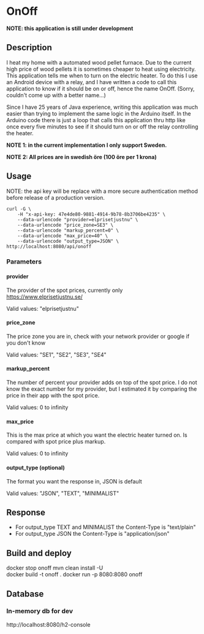 # OnOff

**NOTE: this application is still under development**

## Description

I heat my home with a automated wood pellet furnace. Due to the current high price of wood pellets it
is sometimes cheaper to heat using electricity. This application tells me when to turn on the electric heater.
To do this I use an Android device with a relay, and I have written a code to call this application
to know if it should be on or off, hence the name OnOff. (Sorry, couldn't come up with a better name...)

Since I have 25 years of Java experience, writing this application was much easier than trying to implement the
same logic in the Arduino itself. In the Arduino code there is just a loop that calls this application
thru http like once every five minutes to see if it should turn on or off the relay controlling the heater.

**NOTE 1: in the current implementation I only support Sweden.**

**NOTE 2: All prices are in swedish öre (100 öre per 1 krona)**

## Usage

NOTE: the api key will be replace with a more secure authentication method before release of a production version.

```
curl -G \
    -H "x-api-key: 47e4de80-9881-4914-9b78-8b3706be4235" \
    --data-urlencode "provider=elprisetjustnu" \
    --data-urlencode "price_zone=SE3" \
    --data-urlencode "markup_percent=0" \
    --data-urlencode "max_price=40" \
    --data-urlencode "output_type=JSON" \
http://localhost:8080/api/onoff
```

### Parameters

#### provider
The provider of the spot prices, currently only https://www.elprisetjustnu.se/

Valid values: "elprisetjustnu"

#### price_zone
The price zone you are in, check with your network provider or google if you don't know

Valid values: "SE1", "SE2", "SE3", "SE4"

#### markup_percent
The number of percent your provider adds on top of the spot price. I do not know the exact number 
for my provider, but I estimated it by comparing the price in their app with the spot price.

Valid values: 0 to infinity

#### max_price
This is the max price at which you want the electric heater turned on. Is compared with spot price plus markup.

Valid values: 0 to infinity

#### output_type (optional)
The format you want the response in, JSON is default

Valid values: "JSON", "TEXT", "MINIMALIST"

## Response

- For output_type TEXT and MINIMALIST the Content-Type is "text/plain"
- For output_type JSON the Content-Type is "application/json"

## Build and deploy 

docker stop onoff
mvn clean install -U  
docker build -t onoff .
docker run -p 8080:8080 onoff

## Database
### In-memory db for dev

http://localhost:8080/h2-console
